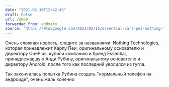 ```yaml
---
date: "2021-02-16T12:42:45"
draft: False
url: /2009
forwarded_from: addmeto
source: "https://9to5google.com/2021/02/15/essential-carl-pei-nothing-technologies/"
---
```


Очень сложная новость, следите за названиями: Nothing Technologies, которая принадлежит Карлу Пеи, оригинальному основателю и директору OnePlus, купили компанию и бренд Essential, принадлежавшую Анди Рубину, оригинальному основателю и директору Android, после того как последний уволился из гугла.

Так закончилась попытка Рубина создать "нормальный телефон на андроиде", очень жаль конечно
